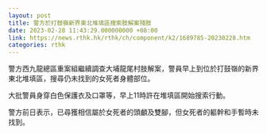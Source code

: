 ```yaml
---
layout: post
title: 警方於打鼓嶺新界東北堆填區搜索肢解案殘肢
date: 2023-02-28 11:43:29.000000000 +08:00
link: https://news.rthk.hk/rthk/ch/component/k2/1689785-20230228.htm
categories: rthk
---
```


警方西九龍總區重案組繼續調查大埔龍尾村肢解案，警員早上到位於打鼓嶺的新界東北堆填區，搜尋仍未找到的女死者身體部位。

大批警員身穿白色保護衣及口罩等，早上11時許在堆填區開始搜索行動。

警方前日表示，已尋獲相信屬於女死者的頭顱及雙腳，但女死者的軀幹和手暫時未找到。
